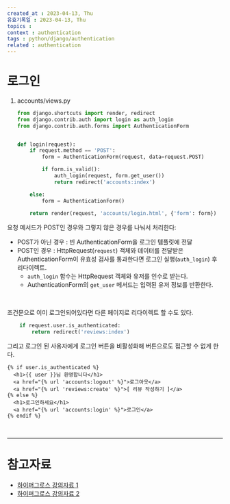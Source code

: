 ```yaml
---
created_at : 2023-04-13, Thu
유효기록일 : 2023-04-13, Thu
topics : 
context : authentication
tags : python/django/authentication
related : authentication
---
```

# 로그인
1. accounts/views.py
	```python
	from django.shortcuts import render, redirect
	from django.contrib.auth import login as auth_login
	from django.contrib.auth.forms import AuthenticationForm


	def login(request):
	    if request.method == 'POST':
	        form = AuthenticationForm(request, data=request.POST)
	
	        if form.is_valid():
	            auth_login(request, form.get_user())
	            return redirect('accounts:index')
	
	    else:
	        form = AuthenticationForm()
	    
	    return render(request, 'accounts/login.html', {'form': form})
	```

요청 메서드가 POST인 경우와 그렇지 않은 경우를 나눠서 처리한다:
- POST가 아닌 경우 : 빈 AuthenticationForm을 로그인 템플릿에 전달
- POST인 경우 : HttpRequest(`request`) 객체와 데이터를 전달받은 AuthenticationForm이 유효성 검사를 통과한다면 로그인 실행(`auth_login`) 후 리다이렉트.
	- `auth_login` 함수는 HttpRequest 객체와 유저를 인수로 받는다.
	- AuthenticationForm의 `get_user` 메서드는 입력된 유저 정보를 반환한다.

<br>

조건문으로 이미 로그인되어있다면 다른 페이지로 리다이렉트 할 수도 있다.
```python
	if request.user.is_authenticated:
		return redirect('reviews:index')
```

그리고 로그인 된 사용자에게 로그인 버튼을 비활성화해 버튼으로도 접근할 수 없게 한다.
```django
{% if user.is_authenticated %}
  <h1>{{ user }}님 환영합니다</h1>
  <a href="{% url 'accounts:logout' %}">로그아웃</a>
  <a href="{% url 'reviews:create' %}">[ 리뷰 작성하기 ]</a>
{% else %}
  <h1>로그인하세요</h1>
  <a href="{% url 'accounts:login' %}">로그인</a>
{% endif %}
```

<br>

---
# 참고자료
- [하이퍼그로스 강의자료 1](https://drive.google.com/file/d/1dgj2yRax_0SPX5UKy4cimehPh6jPkjMp/view)
- [하이퍼그로스 강의자료 2](https://drive.google.com/file/d/18Ckxi19r9OhOrRyd39DF_DA4xmsh4VCE/view)

[^1]: